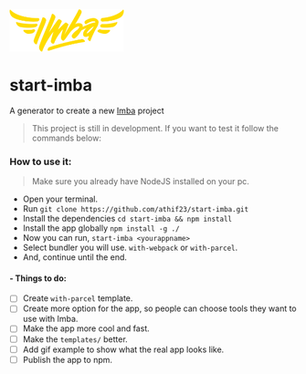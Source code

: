 <img src="https://github.com/athif23/start-imba/blob/master/logo/imba-logo.png" alt="drawing" width="200"/>

# start-imba

A generator to create a new [Imba](https://github.com/imba/imba) project

> This project is still in development. If you want to test it follow the commands below:



### How to use it:

> Make sure you already have NodeJS installed on your pc.

- Open your terminal.
- Run `git clone https://github.com/athif23/start-imba.git`
- Install the dependencies `cd start-imba && npm install`
- Install the app globally `npm install -g ./`
- Now you can run, `start-imba <yourappname>`
- Select bundler you will use. `with-webpack` or `with-parcel`.
- And, continue until the end.



#### - Things to do:

- [ ] Create `with-parcel` template.
- [ ] Create more option for the app, so people can choose tools they want to use with Imba.
- [ ] Make the app more cool and fast.
- [ ] Make the `templates/` better.
- [ ] Add gif example to show what the real app looks like.
- [ ] Publish the app to npm.
